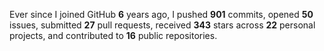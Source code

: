 Ever since I joined GitHub **6** years ago, I pushed **901** commits, opened **50** issues, submitted **27** pull requests, received **343** stars across **22** personal projects, and contributed to **16** public repositories.